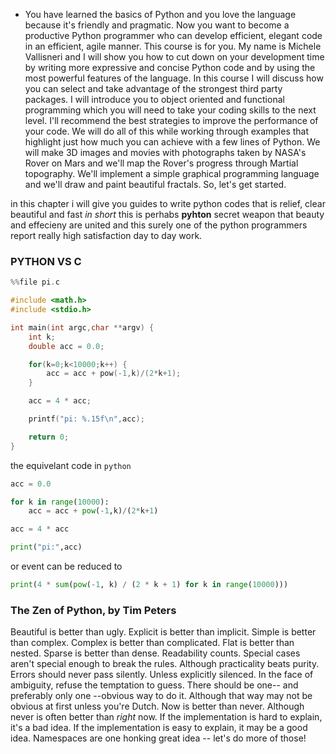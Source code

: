- You have learned the basics of Python and you love the language because it's friendly and pragmatic.
Now you want to become a productive Python programmer who can develop efficient, elegant code in an efficient, agile manner.
This course is for you. My name is Michele Vallisneri and I will show you how to cut down on your development time by writing more expressive and concise Python code
and by using the most powerful features of the language. In this course I will discuss how you can select and take advantage of the strongest third party packages.
I will introduce you to object oriented and functional programming which you will need to take your coding skills to the next level.
I'll recommend the best strategies to improve the performance of your code.
We will do all of this while working through examples that highlight just how much you can achieve with a few lines of Python.
We will make 3D images and movies with photographs taken by NASA's Rover on Mars and we'll map the Rover's progress through Martial topography.
We'll implement a simple graphical programming language and we'll draw and paint beautiful fractals.
So, let's get started.

in this chapter i will give you guides to write python codes that is relief, clear beautiful and fast
*in short* this is perhabs **pyhton** secret weapon
that beauty and effecieny are united and this surely one of the python programmers report really high satisfaction
day to day work.


### **PYTHON** VS **C**


``` c
%%file pi.c

#include <math.h>
#include <stdio.h>

int main(int argc,char **argv) {
    int k;
    double acc = 0.0;

    for(k=0;k<10000;k++) {
        acc = acc + pow(-1,k)/(2*k+1);
    }

    acc = 4 * acc;

    printf("pi: %.15f\n",acc);

    return 0;
}
```

the equivelant code in `python`

``` python
acc = 0.0

for k in range(10000):
    acc = acc + pow(-1,k)/(2*k+1)

acc = 4 * acc

print("pi:",acc)
```

or event can be reduced to

``` python
print(4 * sum(pow(-1, k) / (2 * k + 1) for k in range(10000)))
```


### The Zen of Python, by Tim Peters

Beautiful is better than ugly.
Explicit is better than implicit.
Simple is better than complex.
Complex is better than complicated.
Flat is better than nested.
Sparse is better than dense.
Readability counts.
Special cases aren't special enough to break the rules.
Although practicality beats purity.
Errors should never pass silently.
Unless explicitly silenced.
In the face of ambiguity, refuse the temptation to guess.
There should be one-- and preferably only one --obvious way to do it.
Although that way may not be obvious at first unless you're Dutch.
Now is better than never.
Although never is often better than *right* now.
If the implementation is hard to explain, it's a bad idea.
If the implementation is easy to explain, it may be a good idea.
Namespaces are one honking great idea -- let's do more of those!